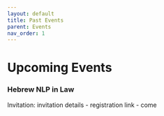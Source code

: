 ```yaml
---
layout: default
title: Past Events
parent: Events
nav_order: 1
---
```


# Upcoming Events

### Hebrew NLP in Law
Invitation: invitation details - registration link - come
